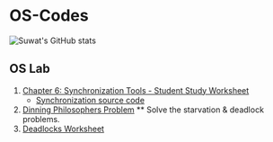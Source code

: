 # OS-Codes
![Suwat's GitHub stats](https://github-readme-stats.vercel.app/api?username=suwat9&show=reviews,discussions_started,discussions_answered,prs_merged,prs_merged_percentage&show_icons=true&theme=radical)


## OS Lab

1. [Chapter 6: Synchronization Tools - Student Study Worksheet](./Lab/chapter6_worksheet.md)
   * [Synchronization source code](./Lab/synchronization_tools.md)
1. [Dinning Philosophers Problem](./C-codes/dinning-philosophers.cpp) ** Solve the starvation & deadlock problems.
1. [Deadlocks Worksheet](./Lab/Deadlock-worksheet.md)
